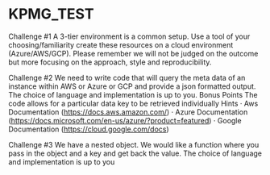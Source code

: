 # KPMG_TEST
Challenge #1
A 3-tier environment is a common setup. Use a tool of your choosing/familiarity create these 
resources on a cloud environment (Azure/AWS/GCP). Please remember we will not be judged 
on the outcome but more focusing on the approach, style and reproducibility.

Challenge #2
We need to write code that will query the meta data of an instance within AWS or Azure or GCP
and provide a json formatted output. 
The choice of language and implementation is up to you.
Bonus Points
The code allows for a particular data key to be retrieved individually
Hints
· Aws Documentation (https://docs.aws.amazon.com/)
· Azure Documentation (https://docs.microsoft.com/en-us/azure/?product=featured)
· Google Documentation (https://cloud.google.com/docs)

Challenge #3
We have a nested object. We would like a function where you pass in the object and a key and 
get back the value. 
The choice of language and implementation is up to you
